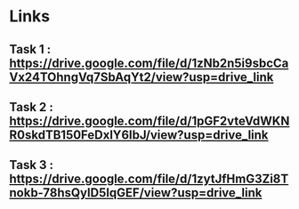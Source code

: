 # Links
## Task 1 : https://drive.google.com/file/d/1zNb2n5i9sbcCaVx24TOhngVq7SbAqYt2/view?usp=drive_link 
## Task 2 : https://drive.google.com/file/d/1pGF2vteVdWKNR0skdTB150FeDxlY6IbJ/view?usp=drive_link
## Task 3 : https://drive.google.com/file/d/1zytJfHmG3Zi8Tnokb-78hsQylD5IqGEF/view?usp=drive_link
